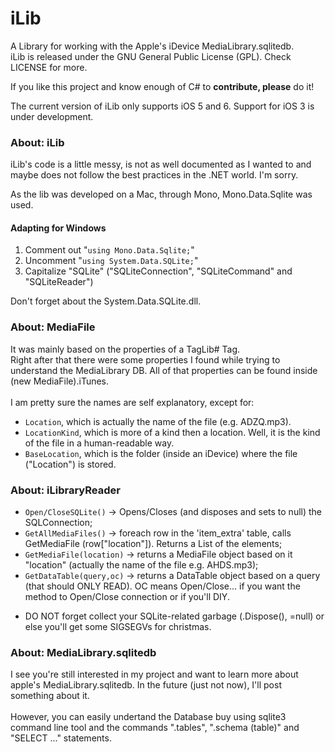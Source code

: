 iLib
====

<p>A Library for working with the Apple's iDevice MediaLibrary.sqlitedb.<br/>
iLib is released under the GNU General Public License (GPL). Check LICENSE for more.</p>
If you like this project and know enough of C# to <b>contribute, please</b> do it!

<p>The current version of iLib only supports iOS 5 and 6. Support for iOS 3 is under development.</p>

<h3>About: iLib</h3>
<p>iLib's code is a little messy, is not as well documented as I wanted to and maybe does not follow the best practices in the .NET world. I'm sorry.<br/>

As the lib was developed on a Mac, through Mono, Mono.Data.Sqlite was used.<br/></p>

<h4>Adapting for Windows</h4>

<ol>
<li>Comment out "<code>using Mono.Data.Sqlite;</code>"</li>
<li>Uncomment "<code>using System.Data.SQLite;</code>"</li>
<li>Capitalize "SQLite" ("SQLiteConnection", "SQLiteCommand" and "SQLiteReader")</li>
</ol>

Don't forget about the System.Data.SQLite.dll.

<h3>About: MediaFile</h3>

<p>It was mainly based on the properties of a TagLib# Tag.<br/>
Right after that there were some properties I found while trying to understand the MediaLibrary DB. All of that properties can be found inside (new MediaFile).iTunes.<br/>
<br/>I am pretty sure the names are self explanatory, except for:</p>

<ul>
<li><code>Location</code>, which is actually the name of the file (e.g. ADZQ.mp3).</li>
<li><code>LocationKind</code>, which is more of a kind then a location. Well, it is the kind of the file in a human-readable way.</li>
<li><code>BaseLocation</code>, which is the folder (inside an iDevice) where the file ("Location") is stored.</li>
</ul>

<h3>About: iLibraryReader</h3>

<ul>
<li><code>Open/CloseSQLite()</code> -> Opens/Closes (and disposes and sets to null) the SQLConnection;</li>
<li><code>GetAllMediaFiles()</code> -> foreach row in the 'item_extra' table, calls GetMediaFile (row["location"]). Returns a List<MediaFile> of the elements;</li>
<li><code>GetMediaFile(location)</code> -> returns a MediaFile object based on it "location" (actually the name of the file e.g. AHDS.mp3);</li>
<li><code>GetDataTable(query,oc)</code> -> returns a DataTable object based on a query (that should ONLY READ). OC means Open/Close... if you want the method to Open/Close connection or if you'll DIY.</li>
</ul>

* DO NOT forget collect your SQLite-related garbage (.Dispose(), =null) or else you'll get some SIGSEGVs for christmas.

<h3>About: MediaLibrary.sqlitedb</h3>

<p>I see you're still interested in my project and want to learn more about apple's MediaLibrary.sqlitedb.
In the future (just not now), I'll post something about it.<br/><br/>
However, you can easily undertand the Database buy using sqlite3 command line tool and the commands ".tables", ".schema (table)" and "SELECT ..." statements.</p>
